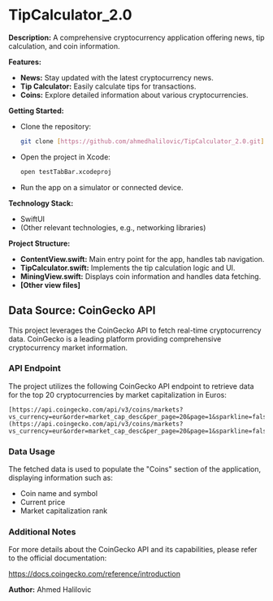 # TipCalculator_2.0

**Description:**
A comprehensive cryptocurrency application offering news, tip calculation, and coin information.

**Features:**

* **News:** Stay updated with the latest cryptocurrency news.
* **Tip Calculator:** Easily calculate tips for transactions.
* **Coins:** Explore detailed information about various cryptocurrencies.

**Getting Started:**
* Clone the repository:
  ```bash
  git clone [https://github.com/ahmedhalilovic/TipCalculator_2.0.git](https://github.com/ahmedhalilovic/TipCalculator_2.0.git)
  ```
* Open the project in Xcode:
  ```bash
  open testTabBar.xcodeproj
  ```
* Run the app on a simulator or connected device.

**Technology Stack:**
* SwiftUI
* (Other relevant technologies, e.g., networking libraries)

**Project Structure:**
* **ContentView.swift:** Main entry point for the app, handles tab navigation.
* **TipCalculator.swift:** Implements the tip calculation logic and UI.
* **MiningView.swift:** Displays coin information and handles data fetching.
* **[Other view files]**


## Data Source: CoinGecko API

This project leverages the CoinGecko API to fetch real-time cryptocurrency data. CoinGecko is a leading platform providing comprehensive cryptocurrency market information.

### API Endpoint
The project utilizes the following CoinGecko API endpoint to retrieve data for the top 20 cryptocurrencies by market capitalization in Euros:

```
[https://api.coingecko.com/api/v3/coins/markets?vs_currency=eur&order=market_cap_desc&per_page=20&page=1&sparkline=false&locale=en](https://api.coingecko.com/api/v3/coins/markets?vs_currency=eur&order=market_cap_desc&per_page=20&page=1&sparkline=false&locale=en)
```

### Data Usage
The fetched data is used to populate the "Coins" section of the application, displaying information such as:

* Coin name and symbol
* Current price
* Market capitalization rank

### Additional Notes
For more details about the CoinGecko API and its capabilities, please refer to the official documentation:

https://docs.coingecko.com/reference/introduction

**Author:**
Ahmed Halilovic
